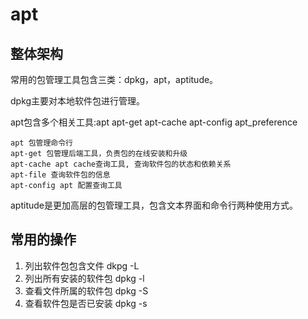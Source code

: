 # apt

## 整体架构
常用的包管理工具包含三类：dpkg，apt，aptitude。

dpkg主要对本地软件包进行管理。

apt包含多个相关工具:apt apt-get apt-cache apt-config apt\_preference

    apt 包管理命令行
    apt-get 包管理后端工具，负责包的在线安装和升级
    apt-cache apt cache查询工具, 查询软件包的状态和依赖关系
    apt-file 查询软件包的信息
    apt-config apt 配置查询工具

aptitude是更加高层的包管理工具，包含文本界面和命令行两种使用方式。


## 常用的操作

1. 列出软件包包含文件 dkpg -L <pkg>
2. 列出所有安装的软件包 dpkg -l 
3. 查看文件所属的软件包 dpkg -S <pkg>
4. 查看软件包是否已安装 dpkg -s <pkg>
